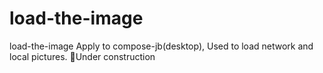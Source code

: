 # load-the-image
load-the-image Apply to compose-jb(desktop), Used to load network and local pictures.
🚀Under construction
